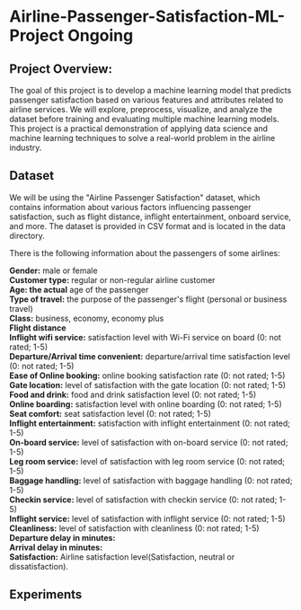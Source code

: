 # Airline-Passenger-Satisfaction-ML-Project Ongoing

## Project Overview:
The goal of this project is to develop a machine learning model that predicts passenger satisfaction based on various features and attributes related to airline services. We will explore, preprocess, visualize, and analyze the dataset before training and evaluating multiple machine learning models. This project is a practical demonstration of applying data science and machine learning techniques to solve a real-world problem in the airline industry.

## Dataset
We will be using the "Airline Passenger Satisfaction" dataset, which contains information about various factors influencing passenger satisfaction, such as flight distance, inflight entertainment, onboard service, and more. The dataset is provided in CSV format and is located in the data directory.

There is the following information about the passengers of some airlines:

**Gender:** male or female  
**Customer type:** regular or non-regular airline customer  
**Age: the actual** age of the passenger  
**Type of travel:** the purpose of the passenger's flight (personal or business travel)  
**Class:** business, economy, economy plus  
**Flight distance**  
**Inflight wifi service:** satisfaction level with Wi-Fi service on board (0: not rated; 1-5)  
**Departure/Arrival time convenient:** departure/arrival time satisfaction level (0: not rated; 1-5)  
**Ease of Online booking:** online booking satisfaction rate (0: not rated; 1-5)  
**Gate location:** level of satisfaction with the gate location (0: not rated; 1-5)  
**Food and drink:** food and drink satisfaction level (0: not rated; 1-5)  
**Online boarding:** satisfaction level with online boarding (0: not rated; 1-5)  
**Seat comfort:** seat satisfaction level (0: not rated; 1-5)  
**Inflight entertainment:** satisfaction with inflight entertainment (0: not rated; 1-5)  
**On-board service:** level of satisfaction with on-board service (0: not rated; 1-5)  
**Leg room service:** level of satisfaction with leg room service (0: not rated; 1-5)  
**Baggage handling:** level of satisfaction with baggage handling (0: not rated; 1-5)  
**Checkin service:** level of satisfaction with checkin service (0: not rated; 1-5)  
**Inflight service:** level of satisfaction with inflight service (0: not rated; 1-5)  
**Cleanliness:** level of satisfaction with cleanliness (0: not rated; 1-5)  
**Departure delay in minutes:**  
**Arrival delay in minutes:**  
**Satisfaction:** Airline satisfaction level(Satisfaction, neutral or dissatisfaction).  


## Experiments
